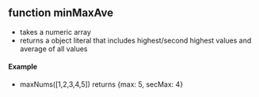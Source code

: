 ## function minMaxAve
* takes a numeric array
* returns a object literal that includes highest/second highest values and average of all values

#### Example
*  maxNums([1,2,3,4,5]) returns {max: 5, secMax: 4}
